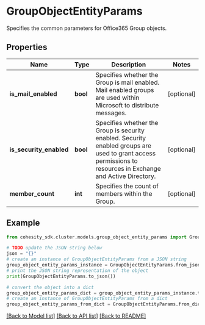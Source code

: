 # GroupObjectEntityParams

Specifies the common parameters for Office365 Group objects.

## Properties

Name | Type | Description | Notes
------------ | ------------- | ------------- | -------------
**is_mail_enabled** | **bool** | Specifies whether the Group is mail enabled. Mail enabled groups are used within Microsoft to distribute messages. | [optional] 
**is_security_enabled** | **bool** | Specifies whether the Group is security enabled. Security enabled groups are used to grant access permissions to resources in Exchange and Active Directory. | [optional] 
**member_count** | **int** | Specifies the count of members within the Group. | [optional] 

## Example

```python
from cohesity_sdk.cluster.models.group_object_entity_params import GroupObjectEntityParams

# TODO update the JSON string below
json = "{}"
# create an instance of GroupObjectEntityParams from a JSON string
group_object_entity_params_instance = GroupObjectEntityParams.from_json(json)
# print the JSON string representation of the object
print(GroupObjectEntityParams.to_json())

# convert the object into a dict
group_object_entity_params_dict = group_object_entity_params_instance.to_dict()
# create an instance of GroupObjectEntityParams from a dict
group_object_entity_params_from_dict = GroupObjectEntityParams.from_dict(group_object_entity_params_dict)
```
[[Back to Model list]](../README.md#documentation-for-models) [[Back to API list]](../README.md#documentation-for-api-endpoints) [[Back to README]](../README.md)


